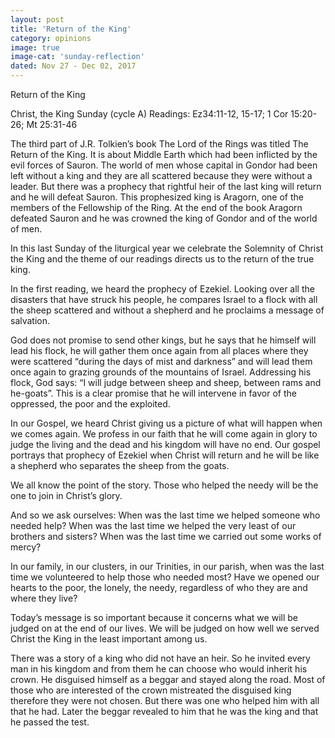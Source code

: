 ```yaml
---
layout: post
title: 'Return of the King'
category: opinions
image: true
image-cat: 'sunday-reflection'
dated: Nov 27 - Dec 02, 2017
---
```


Return of the King

Christ, the King Sunday (cycle A)
Readings:  Ez34:11-12, 15-17; 1 Cor 15:20-26; Mt 25:31-46

The third part of J.R. Tolkien’s book The Lord of the Rings was titled The Return of the King.  It is about Middle Earth which had been inflicted by the evil forces of Sauron.  The world of men whose capital in Gondor had been left without a king and they are all scattered because they were without a leader.  But there was a prophecy that rightful heir of the last king will return and he will defeat Sauron.  This prophesized king is Aragorn, one of the members of the Fellowship of the Ring.  At the end of the book Aragorn defeated Sauron and he was crowned the king of Gondor and of the world of men.

In this last Sunday of the liturgical year we celebrate the Solemnity of Christ the King and the theme of our readings directs us to the return of the true king.

In the first reading, we heard the prophecy of Ezekiel.  Looking over all the disasters that have struck his people, he compares Israel to a flock with all the sheep scattered and without a shepherd and he proclaims a message of salvation.

God does not promise to send other kings, but he says that he himself will lead his flock, he will gather them once again from all places where they were scattered “during the days of mist and darkness” and will lead them once again to grazing grounds of the mountains of Israel.  Addressing his flock, God says: “I will judge between sheep and sheep, between rams and he-goats”.  This is a clear promise that he will intervene in favor of the oppressed, the poor and the exploited.

In our Gospel, we heard Christ giving us a picture of what will happen when we comes again.  We profess in our faith that he will come again in glory to judge the living and the dead and his kingdom will have no end.  Our gospel portrays that prophecy of Ezekiel when Christ will return and he will be like a shepherd who separates the sheep from the goats.

We all know the point of the story.  Those who helped the needy will be the one to join in Christ’s glory.

And so we ask ourselves: When was the last time we helped someone who needed help?  When was the last time we helped the very least of our brothers and sisters?  When was the last time we carried out some works of mercy?

In our family, in our clusters, in our Trinities, in our parish, when was the last time we volunteered to help those who needed most?  Have we opened our hearts to the poor, the lonely, the needy, regardless of who they are and where they live?

Today’s message is so important because it concerns what we will be judged on at the end of our lives.  We will be judged on how well we served Christ the King in the least important among us.

There was a story of a king who did not have an heir.  So he invited every man in his kingdom and from them he can choose who would inherit his crown.  He disguised himself as a beggar and stayed along the road.  Most of those who are interested of the crown mistreated the disguised king therefore they were not chosen.  But there was one who helped him with all that he had.  Later the beggar revealed to him that he was the king and that he passed the test.